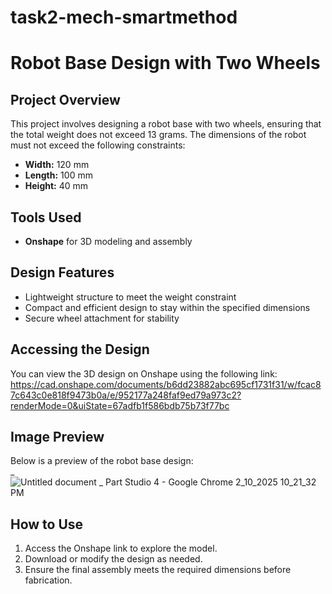 # task2-mech-smartmethod
# Robot Base Design with Two Wheels  

## Project Overview  
This project involves designing a robot base with two wheels, ensuring that the total weight does not exceed 13 grams. The dimensions of the robot must not exceed the following constraints:  
- **Width:** 120 mm  
- **Length:** 100 mm  
- **Height:** 40 mm  

## Tools Used  
- **Onshape** for 3D modeling and assembly    

## Design Features  
- Lightweight structure to meet the weight constraint  
- Compact and efficient design to stay within the specified dimensions  
- Secure wheel attachment for stability  

## Accessing the Design  
You can view the 3D design on Onshape using the following link:  
https://cad.onshape.com/documents/b6dd23882abc695cf1731f31/w/fcac87c643c0e818f9473b0a/e/952177a248faf9ed79a973c2?renderMode=0&uiState=67adfb1f586bdb75b73f77bc

## Image Preview  
Below is a preview of the robot base design:  
_  ![‪Untitled document _ Part Studio 4 - Google Chrome‬ 2_10_2025 10_21_32 PM](https://github.com/user-attachments/assets/7d560a2d-aa04-4cf6-a59c-2b5393cee7cb)


## How to Use  
1. Access the Onshape link to explore the model.  
2. Download or modify the design as needed.  
3. Ensure the final assembly meets the required dimensions before fabrication.  



